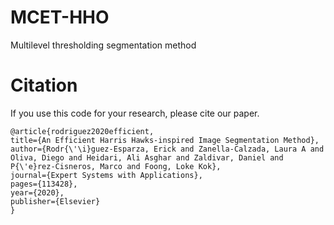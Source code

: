 # MCET-HHO
 Multilevel thresholding segmentation method
 
 
 # Citation
If you use this code for your research, please cite our paper.
```
@article{rodriguez2020efficient,
title={An Efficient Harris Hawks-inspired Image Segmentation Method},
author={Rodr{\'\i}guez-Esparza, Erick and Zanella-Calzada, Laura A and Oliva, Diego and Heidari, Ali Asghar and Zaldivar, Daniel and P{\'e}rez-Cisneros, Marco and Foong, Loke Kok},
journal={Expert Systems with Applications},
pages={113428},
year={2020},
publisher={Elsevier}
}

```

